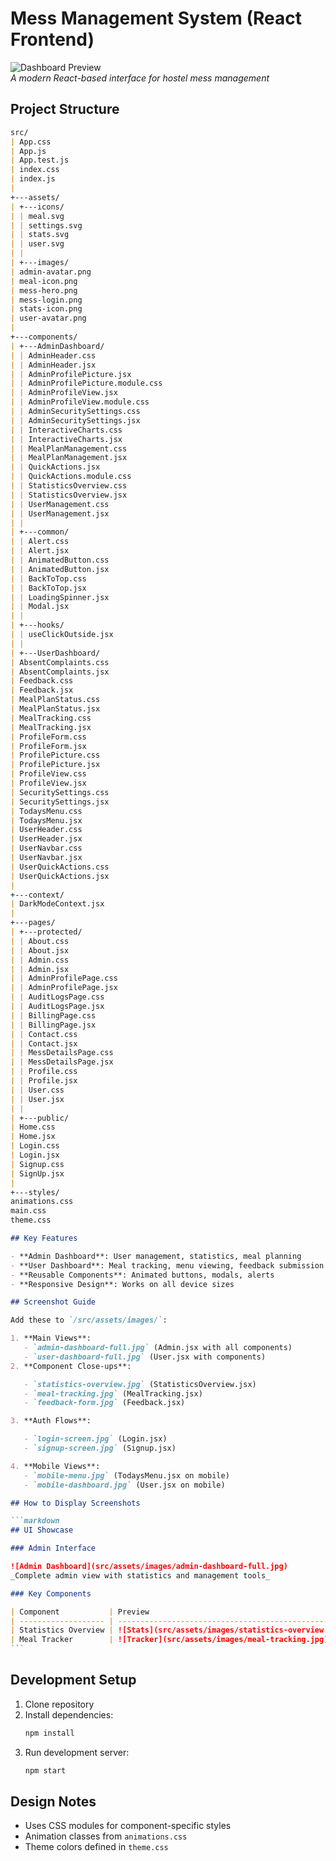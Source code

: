 # Mess Management System (React Frontend)

![Dashboard Preview](src/assets/images/dashboard-preview.jpg)  
_A modern React-based interface for hostel mess management_

## Project Structure

````markdown
src/
| App.css
| App.js
| App.test.js
| index.css
| index.js
|  
+---assets/
| +---icons/
| | meal.svg
| | settings.svg
| | stats.svg
| | user.svg
| |  
| +---images/
| admin-avatar.png
| meal-icon.png
| mess-hero.png
| mess-login.png
| stats-icon.png
| user-avatar.png
|  
+---components/
| +---AdminDashboard/
| | AdminHeader.css
| | AdminHeader.jsx
| | AdminProfilePicture.jsx
| | AdminProfilePicture.module.css
| | AdminProfileView.jsx
| | AdminProfileView.module.css
| | AdminSecuritySettings.css
| | AdminSecuritySettings.jsx
| | InteractiveCharts.css
| | InteractiveCharts.jsx
| | MealPlanManagement.css
| | MealPlanManagement.jsx
| | QuickActions.jsx
| | QuickActions.module.css
| | StatisticsOverview.css
| | StatisticsOverview.jsx
| | UserManagement.css
| | UserManagement.jsx
| |  
| +---common/
| | Alert.css
| | Alert.jsx
| | AnimatedButton.css
| | AnimatedButton.jsx
| | BackToTop.css
| | BackToTop.jsx
| | LoadingSpinner.jsx
| | Modal.jsx
| |  
| +---hooks/
| | useClickOutside.jsx
| |  
| +---UserDashboard/
| AbsentComplaints.css
| AbsentComplaints.jsx
| Feedback.css
| Feedback.jsx
| MealPlanStatus.css
| MealPlanStatus.jsx
| MealTracking.css
| MealTracking.jsx
| ProfileForm.css
| ProfileForm.jsx
| ProfilePicture.css
| ProfilePicture.jsx
| ProfileView.css
| ProfileView.jsx
| SecuritySettings.css
| SecuritySettings.jsx
| TodaysMenu.css
| TodaysMenu.jsx
| UserHeader.css
| UserHeader.jsx
| UserNavbar.css
| UserNavbar.jsx
| UserQuickActions.css
| UserQuickActions.jsx
|  
+---context/
| DarkModeContext.jsx
|  
+---pages/
| +---protected/
| | About.css
| | About.jsx
| | Admin.css
| | Admin.jsx
| | AdminProfilePage.css
| | AdminProfilePage.jsx
| | AuditLogsPage.css
| | AuditLogsPage.jsx
| | BillingPage.css
| | BillingPage.jsx
| | Contact.css
| | Contact.jsx
| | MessDetailsPage.css
| | MessDetailsPage.jsx
| | Profile.css
| | Profile.jsx
| | User.css
| | User.jsx
| |  
| +---public/
| Home.css
| Home.jsx
| Login.css
| Login.jsx
| Signup.css
| SignUp.jsx
|  
+---styles/
animations.css
main.css
theme.css

## Key Features

- **Admin Dashboard**: User management, statistics, meal planning
- **User Dashboard**: Meal tracking, menu viewing, feedback submission
- **Reusable Components**: Animated buttons, modals, alerts
- **Responsive Design**: Works on all device sizes

## Screenshot Guide

Add these to `/src/assets/images/`:

1. **Main Views**:
   - `admin-dashboard-full.jpg` (Admin.jsx with all components)
   - `user-dashboard-full.jpg` (User.jsx with components)
2. **Component Close-ups**:

   - `statistics-overview.jpg` (StatisticsOverview.jsx)
   - `meal-tracking.jpg` (MealTracking.jsx)
   - `feedback-form.jpg` (Feedback.jsx)

3. **Auth Flows**:

   - `login-screen.jpg` (Login.jsx)
   - `signup-screen.jpg` (Signup.jsx)

4. **Mobile Views**:
   - `mobile-menu.jpg` (TodaysMenu.jsx on mobile)
   - `mobile-dashboard.jpg` (User.jsx on mobile)

## How to Display Screenshots

```markdown
## UI Showcase

### Admin Interface

![Admin Dashboard](src/assets/images/admin-dashboard-full.jpg)  
_Complete admin view with statistics and management tools_

### Key Components

| Component           | Preview                                             |
| ------------------- | --------------------------------------------------- |
| Statistics Overview | ![Stats](src/assets/images/statistics-overview.jpg) |
| Meal Tracker        | ![Tracker](src/assets/images/meal-tracking.jpg)     |
```
````

## Development Setup

1. Clone repository
2. Install dependencies:
   ```bash
   npm install
   ```
3. Run development server:
   ```bash
   npm start
   ```

## Design Notes

- Uses CSS modules for component-specific styles
- Animation classes from `animations.css`
- Theme colors defined in `theme.css`
